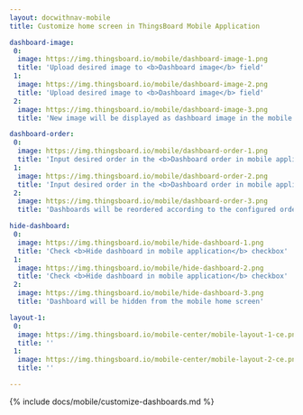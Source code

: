 ```yaml
---
layout: docwithnav-mobile
title: Customize home screen in ThingsBoard Mobile Application

dashboard-image:
 0:
  image: https://img.thingsboard.io/mobile/dashboard-image-1.png
  title: 'Upload desired image to <b>Dashboard image</b> field'
 1:
  image: https://img.thingsboard.io/mobile/dashboard-image-2.png
  title: 'Upload desired image to <b>Dashboard image</b> field'
 2:
  image: https://img.thingsboard.io/mobile/dashboard-image-3.png
  title: 'New image will be displayed as dashboard image in the mobile home screen instead of default placeholder'

dashboard-order:
 0:
  image: https://img.thingsboard.io/mobile/dashboard-order-1.png
  title: 'Input desired order in the <b>Dashboard order in mobile application</b> field'
 1:
  image: https://img.thingsboard.io/mobile/dashboard-order-2.png
  title: 'Input desired order in the <b>Dashboard order in mobile application</b> field'
 2:
  image: https://img.thingsboard.io/mobile/dashboard-order-3.png
  title: 'Dashboards will be reordered according to the configured order in the mobile home screen'

hide-dashboard:
 0:
  image: https://img.thingsboard.io/mobile/hide-dashboard-1.png
  title: 'Check <b>Hide dashboard in mobile application</b> checkbox'
 1:
  image: https://img.thingsboard.io/mobile/hide-dashboard-2.png
  title: 'Check <b>Hide dashboard in mobile application</b> checkbox'
 2:
  image: https://img.thingsboard.io/mobile/hide-dashboard-3.png
  title: 'Dashboard will be hidden from the mobile home screen'

layout-1:
 0:
  image: https://img.thingsboard.io/mobile-center/mobile-layout-1-ce.png
  title: ''
 1:
  image: https://img.thingsboard.io/mobile-center/mobile-layout-2-ce.png
  title: ''

---
```


{% include docs/mobile/customize-dashboards.md %}
